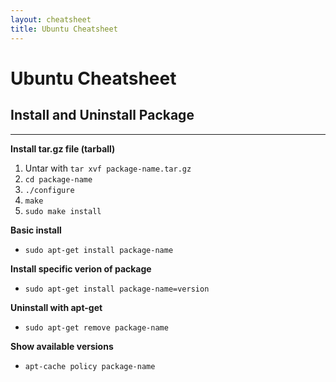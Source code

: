 ```yaml
---
layout: cheatsheet
title: Ubuntu Cheatsheet
---
```


# Ubuntu Cheatsheet

## Install and Uninstall Package

---

**Install tar.gz file (tarball)**

1. Untar with `tar xvf package-name.tar.gz`
2. `cd package-name`
3. `./configure`
4. `make`
5. `sudo make install`

**Basic install**

- `sudo apt-get install package-name`

**Install specific verion of package**

- `sudo apt-get install package-name=version`

**Uninstall with apt-get**

- `sudo apt-get remove package-name`

**Show available versions**

- `apt-cache policy package-name`
